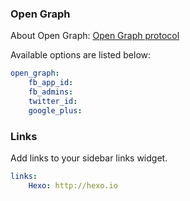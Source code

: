 ### Open Graph
About Open Graph: [Open Graph protocol](https://en.wikipedia.org/wiki/Facebook_Platform#Open_Graph_protocol)

Available options are listed below:

```yaml
open_graph:
    fb_app_id:
    fb_admins:
    twitter_id:
    google_plus:
```

### Links
Add links to your sidebar links widget.

```yaml
links:
    Hexo: http://hexo.io
```